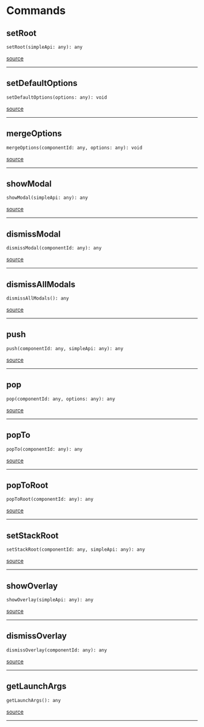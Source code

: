 # Commands

## setRoot

`setRoot(simpleApi: any): any`

[source](https://github.com/doananh234/antd-react-admin/blob/v2/lib/src/commands/Commands.ts#L15)

---

## setDefaultOptions

`setDefaultOptions(options: any): void`

[source](https://github.com/doananh234/antd-react-admin/blob/v2/lib/src/commands/Commands.ts#L38)

---

## mergeOptions

`mergeOptions(componentId: any, options: any): void`

[source](https://github.com/doananh234/antd-react-admin/blob/v2/lib/src/commands/Commands.ts#L46)

---

## showModal

`showModal(simpleApi: any): any`

[source](https://github.com/doananh234/antd-react-admin/blob/v2/lib/src/commands/Commands.ts#L54)

---

## dismissModal

`dismissModal(componentId: any): any`

[source](https://github.com/doananh234/antd-react-admin/blob/v2/lib/src/commands/Commands.ts#L65)

---

## dismissAllModals

`dismissAllModals(): any`

[source](https://github.com/doananh234/antd-react-admin/blob/v2/lib/src/commands/Commands.ts#L72)

---

## push

`push(componentId: any, simpleApi: any): any`

[source](https://github.com/doananh234/antd-react-admin/blob/v2/lib/src/commands/Commands.ts#L79)

---

## pop

`pop(componentId: any, options: any): any`

[source](https://github.com/doananh234/antd-react-admin/blob/v2/lib/src/commands/Commands.ts#L91)

---

## popTo

`popTo(componentId: any): any`

[source](https://github.com/doananh234/antd-react-admin/blob/v2/lib/src/commands/Commands.ts#L98)

---

## popToRoot

`popToRoot(componentId: any): any`

[source](https://github.com/doananh234/antd-react-admin/blob/v2/lib/src/commands/Commands.ts#L105)

---

## setStackRoot

`setStackRoot(componentId: any, simpleApi: any): any`

[source](https://github.com/doananh234/antd-react-admin/blob/v2/lib/src/commands/Commands.ts#L112)

---

## showOverlay

`showOverlay(simpleApi: any): any`

[source](https://github.com/doananh234/antd-react-admin/blob/v2/lib/src/commands/Commands.ts#L124)

---

## dismissOverlay

`dismissOverlay(componentId: any): any`

[source](https://github.com/doananh234/antd-react-admin/blob/v2/lib/src/commands/Commands.ts#L136)

---

## getLaunchArgs

`getLaunchArgs(): any`

[source](https://github.com/doananh234/antd-react-admin/blob/v2/lib/src/commands/Commands.ts#L143)

---


